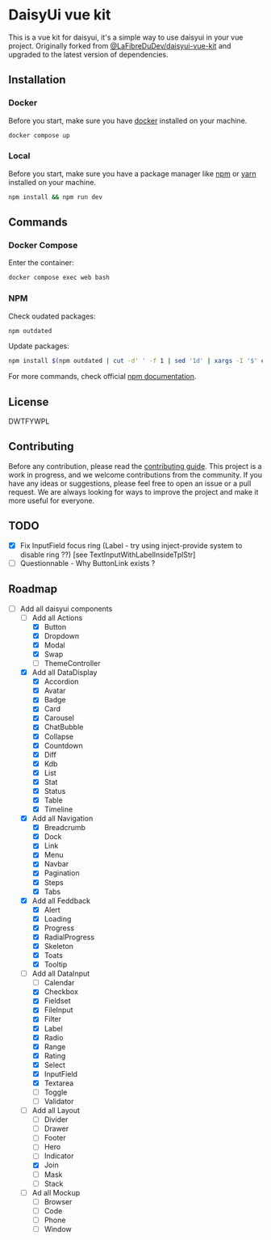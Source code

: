 # DaisyUi vue kit

This is a vue kit for daisyui, it's a simple way to use daisyui in your vue project.
Originally forked from [@LaFibreDuDev/daisyui-vue-kit](https://github.com/LaFibreDuDev/daisyui-vue-kit) and upgraded to the latest version of dependencies.

## Installation

### Docker

Before you start, make sure you have [docker](https://docs.docker.com/get-started/get-docker/) installed on your machine.

```bash
docker compose up
```

### Local

Before you start, make sure you have a package manager like [npm](https://www.npmjs.com/get-npm) or [yarn](https://yarnpkg.com/getting-started/install) installed on your machine.

```bash
npm install && npm run dev
```

## Commands

### Docker Compose

Enter the container:

```bash
docker compose exec web bash
```

### NPM

Check oudated packages:

```bash
npm outdated
```

Update packages:

```bash
npm install $(npm outdated | cut -d' ' -f 1 | sed '1d' | xargs -I '$' echo '$@latest' | xargs echo)
```

For more commands, check official [npm documentation](https://docs.npmjs.com/cli-documentation/cli).

## License

DWTFYWPL

## Contributing

Before any contribution, please read the [contributing guide](CONTRIBUTING.md).
This project is a work in progress, and we welcome contributions from the community. If you have any ideas or suggestions, please feel free to open an issue or a pull request.
We are always looking for ways to improve the project and make it more useful for everyone.

## TODO

- [x] Fix InputField focus ring (Label - try using inject-provide system to disable ring ??) [see TextInputWithLabelInsideTplStr]
- [ ] Questionnable - Why ButtonLink exists ?

## Roadmap

- [ ] Add all daisyui components
  - [ ] Add all Actions
    - [x] Button
    - [x] Dropdown
    - [x] Modal
    - [x] Swap
    - [ ] ThemeController
  - [x] Add all DataDisplay
    - [x] Accordion
    - [x] Avatar
    - [x] Badge
    - [x] Card
    - [x] Carousel
    - [x] ChatBubble
    - [x] Collapse
    - [x] Countdown
    - [x] Diff
    - [x] Kdb
    - [x] List
    - [x] Stat
    - [x] Status
    - [x] Table
    - [x] Timeline
  - [x] Add all Navigation
    - [x] Breadcrumb
    - [x] Dock
    - [x] Link
    - [x] Menu
    - [x] Navbar
    - [x] Pagination
    - [x] Steps
    - [x] Tabs
  - [x] Add all Feddback
    - [x] Alert
    - [x] Loading
    - [x] Progress
    - [x] RadialProgress
    - [x] Skeleton
    - [x] Toats
    - [x] Tooltip
  - [ ] Add all DataInput
    - [ ] Calendar
    - [x] Checkbox
    - [x] Fieldset
    - [x] FileInput
    - [x] Filter
    - [x] Label
    - [x] Radio
    - [x] Range
    - [x] Rating
    - [x] Select
    - [x] InputField
    - [x] Textarea
    - [ ] Toggle
    - [ ] Validator
  - [ ] Add all Layout
    - [ ] Divider
    - [ ] Drawer
    - [ ] Footer
    - [ ] Hero
    - [ ] Indicator
    - [x] Join
    - [ ] Mask
    - [ ] Stack
  - [ ] Ad all Mockup
    - [ ] Browser
    - [ ] Code
    - [ ] Phone
    - [ ] Window
